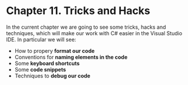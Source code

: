 # Chapter 11. Tricks and Hacks

In the current chapter we are going to see some tricks, hacks and techniques, which will make our work with C# easier in the Visual Studio IDE. In particular we will see:

* How to propery **format our code**
* Conventions for **naming elements in the code**
* Some **keyboard shortcuts**
* Some **code snippets**
* Techniques to **debug our code**